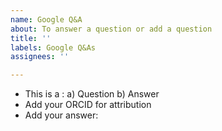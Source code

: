 ```yaml
---
name: Google Q&A
about: To answer a question or add a question
title: ''
labels: Google Q&As
assignees: ''

---
```


- This is a :
a) Question
b) Answer
- Add your ORCID for attribution
- Add your answer:
